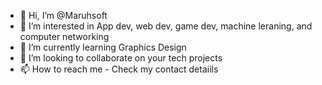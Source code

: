 - 👋 Hi, I’m @Maruhsoft
- 👀 I’m interested in App dev, web dev, game dev, machine leraning, and computer networking
- 🌱 I’m currently learning Graphics Design
- 💞️ I’m looking to collaborate on your tech projects
- 📫 How to reach me - Check my contact detaiils

<!---
Maruhsoft/Maruhsoft is a ✨ special ✨ repository because its `README.md` (this file) appears on your GitHub profile.
You can click the Preview link to take a look at your changes.
--->

